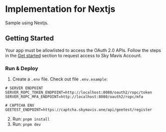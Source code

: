 # Implementation for Nextjs

Sample using Nextjs.

## Getting Started

Your app must be allowlisted to access the OAuth 2.0 APIs. Follow the steps in the [Get started](https://docs.skymavis.com/docs/sma-get-started#get-started) section to request access to Sky Mavis Account.

### Run & Deploy

1. Create a `.env` file. Check out file `.env.example`:

```
# SERVER ENDPOINT
SERVER_ROPC_TOKEN_ENDPOINT=http://localhost:8080/oauth2/ropc/token
SERVER_ROPC_MFA_ENDPOINT=http://localhost:8080/oauth2/ropc/mfa

# CAPTCHA ENV
GEETEST_ENDPOINT=https://captcha.skymavis.one/api/geetest/register
```

2. Run: `pnpm install`
3. Run: `pnpm dev`
